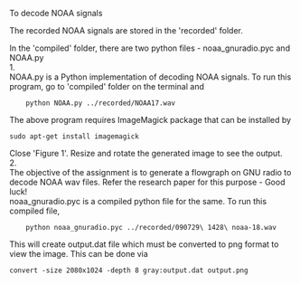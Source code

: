 To decode NOAA signals  

The recorded NOAA signals are stored in the 'recorded' folder.  

In the 'compiled' folder, there are two python files - noaa_gnuradio.pyc and NOAA.py  
1.  
NOAA.py is a Python implementation of decoding NOAA signals. To run this program, go to 'compiled' folder on the terminal and  

        python NOAA.py ../recorded/NOAA17.wav

The above program requires ImageMagick package that can be installed by  

    sudo apt-get install imagemagick

Close 'Figure 1'. Resize and rotate the generated image to see the output.  
2.  
The objective of the assignment is to generate a flowgraph on GNU radio to decode NOAA wav files. Refer the research paper for this purpose - Good luck!  
noaa_gnuradio.pyc is a compiled python file for the same. To run this compiled file,  

        python noaa_gnuradio.pyc ../recorded/090729\ 1428\ noaa-18.wav

This will create output.dat file which must be converted to png format to view the image. This can be done via  

    convert -size 2080x1024 -depth 8 gray:output.dat output.png
